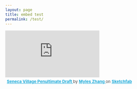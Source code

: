 ```yaml
---
layout: page
title: embed test
permalink: /test/
---
```

<html>
<div class="sketchfab-embed-wrapper"> 
    <iframe title="Seneca Village Penultimate Draft" frameborder="0" allowfullscreen mozallowfullscreen="true" webkitallowfullscreen="true" allow="autoplay; fullscreen; xr-spatial-tracking" xr-spatial-tracking execution-while-out-of-viewport execution-while-not-rendered web-share src="https://sketchfab.com/models/7bf01abc870e4b109994150186744e12/embed"> 
    </iframe> 
    <p style="font-size: 13px; font-weight: normal; margin: 5px; color: #4A4A4A;"> 
        <a href="https://sketchfab.com/3d-models/seneca-village-penultimate-draft-7bf01abc870e4b109994150186744e12?utm_medium=embed&utm_campaign=share-popup&utm_content=7bf01abc870e4b109994150186744e12" target="_blank" rel="nofollow" style="font-weight: bold; color: #1CAAD9;"> Seneca Village Penultimate Draft </a> by <a href="https://sketchfab.com/mdzhang?utm_medium=embed&utm_campaign=share-popup&utm_content=7bf01abc870e4b109994150186744e12" target="_blank" rel="nofollow" style="font-weight: bold; color: #1CAAD9;"> Myles Zhang </a> on <a href="https://sketchfab.com?utm_medium=embed&utm_campaign=share-popup&utm_content=7bf01abc870e4b109994150186744e12" target="_blank" rel="nofollow" style="font-weight: bold; color: #1CAAD9;">Sketchfab</a>
    </p>
</div>
</html>
